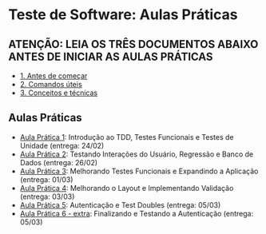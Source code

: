 # Teste de Software: Aulas Práticas

## ATENÇÃO: LEIA OS TRÊS DOCUMENTOS ABAIXO ANTES DE INICIAR AS AULAS PRÁTICAS

- [1. Antes de começar](antes.md)
- [2. Comandos úteis](comandos-uteis.md)
- [3. Conceitos e técnicas](conceitos.md)

## Aulas Práticas

- [Aula Prática 1](aula1.md): Introdução ao TDD, Testes Funcionais e Testes de Unidade (entrega: 24/02)
- [Aula Prática 2](aula2.md): Testando Interações do Usuário, Regressão e Banco de Dados (entrega: 26/02)
- [Aula Prática 3](aula3.md): Melhorando Testes Funcionais e Expandindo a Aplicação (entrega: 01/03)
- [Aula Prática 4](aula4.md): Melhorando o Layout e Implementando Validação (entrega: 03/03)
- [Aula Prática 5](aula5.md): Autenticação e Test Doubles (entrega: 05/03)
- [Aula Prática 6 - extra](aula6.md): Finalizando e Testando a Autenticação (entrega: 05/03)
